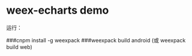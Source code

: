 
# weex-echarts demo

运行：

###cnpm install -g weexpack
###weexpack build android (或 weexpack build web)
